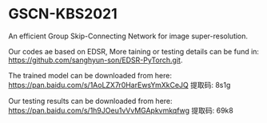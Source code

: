 # GSCN-KBS2021
An efficient Group Skip-Connecting Network for image super-resolution.

Our codes ae based on EDSR, More taining or testing details can be fund in: https://github.com/sanghyun-son/EDSR-PyTorch.git.

The trained model can be downloaded from here: 
https://pan.baidu.com/s/1AoLZX7r0HarEwsYmXkCeJQ 提取码: 8s1g

Our testing results can be downloaded from here: https://pan.baidu.com/s/1h9JOeu1vVvMGApkvmkqfwg 提取码: 69k8
